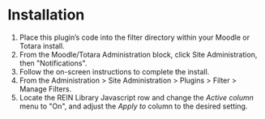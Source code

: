 ﻿# Installation
1. Place this plugin’s code into the filter directory within your Moodle or Totara install.
2. From the Moodle/Totara Administration block, click Site Administration, then "Notifications".
3. Follow the on-screen instructions to complete the install.
4. From the Administration > Site Administration > Plugins > Filter > Manage Filters.
5. Locate the REIN Library Javascript row and change the *Active column* menu to "On", and adjust the *Apply to* column to the desired setting.